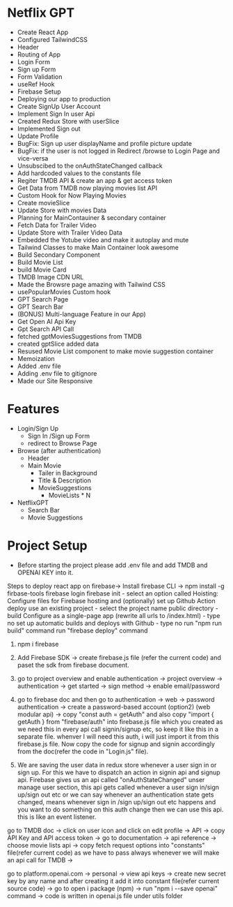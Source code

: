# Netflix GPT

- Create React App
- Configured TailwindCSS
- Header
- Routing of App
- Login Form
- Sign up Form
- Form Validation
- useRef Hook
- Firebase Setup
- Deploying our app to production
- Create SignUp User Account
- Implement Sign In user Api
- Created Redux Store with userSlice
- Implemented Sign out
- Update Profile
- BugFix: Sign up user displayName and profile picture update
- BugFix: if the user is not logged in Redirect /browse to Login Page and vice-versa
- Unsubscibed to the onAuthStateChanged callback
- Add hardcoded values to the constants file
- Regiter TMDB API & create an app & get access token
- Get Data from TMDB now playing movies list API
- Custom Hook for Now Playing Movies
- Create movieSlice
- Update Store with movies Data
- Planning for MainContauiner & secondary container
- Fetch Data for Trailer Video
- Update Store with Trailer Video Data
- Embedded the Yotube video and make it autoplay and mute
- Tailwind Classes to make Main Container look awesome
- Build Secondary Component
- Build Movie List
- build Movie Card
- TMDB Image CDN URL
- Made the Browsre page amazing with Tailwind CSS
- usePopularMovies Custom hook
- GPT Search Page
- GPT Search Bar
- (BONUS) Multi-language Feature in our App)
- Get Open AI Api Key
- Gpt Search API Call
- fetched gptMoviesSuggestions from TMDB
- created gptSlice added data
- Resused Movie List component to make movie suggestion container
- Memoization
- Added .env file
- Adding .env file to gitignore
- Made our Site Responsive

# Features

- Login/Sign Up
  - Sign In /Sign up Form
  - redirect to Browse Page
- Browse (after authentication)
  - Header
  - Main Movie
    - Tailer in Background
    - Title & Description
    - MovieSuggestions
      - MovieLists \* N
- NetflixGPT
  - Search Bar
  - Movie Suggestions

# Project Setup

- Before starting the project please add .env file and add TMDB and OPENAI KEY into it.

Steps to deploy react app on firebase->
Install firebase CLI -> npm install -g firbase-tools
firebase login
firebase init - select an option called Hoisting: Configure files for Firebase hosting and (optionally) set up Github Action deploy
use an existing project - select the project name
public directory - build
Configure as a single-page app (rewrite all urls to /index.html) - type no
set up automatic builds and deploys with Github - type no
run "npm run build" command
run "firebase deploy" command

<!-- ---------------------------------------- -->

<!-- Firebase setup -->

1. npm i firebase

2. Add Firebase SDK -> create firebase.js file (refer the current code) and paset the sdk from firebase document.

3. go to project overview and enable authentication -> project overview -> authentication -> get started -> sign method -> enable email/password

4) go to firebase doc and then go to authentication -> web -> password authentication -> create a password-based account (option2) (web modular api) -> copy "const auth = getAuth" and also copy "import { getAuth } from "firebase/auth" into firebase.js file which you created as we need this in every api call signin/signup etc, so keep it like this in a separate file. whenver I will need this auth, i will just import it from this firebase.js file. Now copy the code for signup and signin accordingly from the doc(refer the code in "Login.js" file).

5) We are saving the user data in redux store whenever a user sign in or sign up. For this we have to dispatch an action in signin api and signup api. Firebase gives us an api called "onAuthStateChanged" unser manage user section, this api gets called whenever a user sign in/sign up/sign out etc or we can say whenever an authentication state gets changed, means whenever sign in /sign up/sign out etc happens and you want to do something on this auth change then we can use this api. this is like an event listener.

<!-- -------------------------------- -->

<!-- TMDB -->

go to TMDB doc -> click on user icon and click on edit profile -> API -> copy API Key and API access token -> go to documentation -> api reference -> choose movie lists api -> copy fetch request options into "constants" file(refer current code) as we have to pass always whenever we will make an api call for TMDB ->

<!-- ---------------------------- -->

<!-- For gpt api -->

go to platform.openai.com -> personal -> view api keys -> create new secret key by any name and after creating it add it into constant file(refer current source code) -> go to open i package (npm) -> run "npm i --save openai" command -> code is written in openai.js file under utils folder
